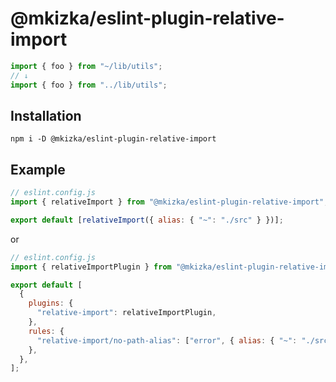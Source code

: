 # @mkizka/eslint-plugin-relative-import

```js
import { foo } from "~/lib/utils";
// ↓
import { foo } from "../lib/utils";
```

## Installation

```
npm i -D @mkizka/eslint-plugin-relative-import
```

## Example

```js
// eslint.config.js
import { relativeImport } from "@mkizka/eslint-plugin-relative-import";

export default [relativeImport({ alias: { "~": "./src" } })];
```

or

```js
// eslint.config.js
import { relativeImportPlugin } from "@mkizka/eslint-plugin-relative-import";

export default [
  {
    plugins: {
      "relative-import": relativeImportPlugin,
    },
    rules: {
      "relative-import/no-path-alias": ["error", { alias: { "~": "./src" } }],
    },
  },
];
```
